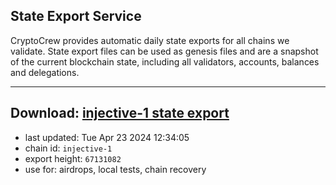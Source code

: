 ## State Export Service
CryptoCrew provides automatic daily state exports for all chains we validate. State export files can be used as genesis files and are a snapshot of the current blockchain state, including all validators, accounts, balances and delegations.

---
**Download: [injective-1 state export](https://dl-eu2.ccvalidators.com/SERVICE/injective/injective-1_export_67131082.json)**
---

- last updated: Tue Apr 23 2024 12:34:05
- chain id: `injective-1`
- export height: `67131082`
- use for: airdrops, local tests, chain recovery
